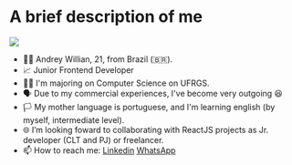# A brief description of me
![](https://komarev.com/ghpvc/?username=Andreywrl&style=for-the-badge&color=red)
- 👨‍💻 Andrey Willian, 21, from Brazil (🇧🇷).
- 📈 Junior Frontend Developer
- 👨‍🎓 I'm majoring on Computer Science on UFRGS.
- 🗣️ Due to my commercial experiences, I've become very outgoing 😆
- 🏳️ My mother language is portuguese, and I'm learning english (by myself, intermediate level).
- 🌐 I’m looking foward to collaborating with ReactJS projects as Jr. developer (CLT and PJ) or freelancer.
- 📫 How to reach me: [Linkedin](https://www.linkedin.com/in/andrey-willian/) [WhatsApp](https://api.whatsapp.com/send?phone=5551994498561&text=Ol%C3%A1%2C%20Andrey!%20Tudo%20certo%20contigo%3F%20Encontrei%20esse%20link%20em%20seu%20GitHub%2C%20eu...)


<!---
Andreywrl/Andreywrl is a ✨ special ✨ repository because its `README.md` (this file) appears on your GitHub profile.
You can click the Preview link to take a look at your changes.
--->
